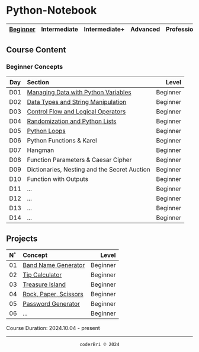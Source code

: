 # Python-Notebook


| [Beginner](#beginner-concepts) | Intermediate | Intermediate+ | Advanced | Professional | Projects |
| :------: | :----------: | :-----------: | :------: | :----------: | :------: |

<!-- Based on Dr. Angela Yu's Python Pro Bootcamp. -->


## Course Content

### Beginner Concepts

| Day | Section | Level |
| :-: | :------ | ----: |
| D01 | [Managing Data with Python Variables](./Beginner_Python/D01-Managing_Data_with_Python_Variables/) | Beginner |
| D02 | [Data Types and String Manipulation](./Beginner_Python/D02-Data_Types_and_String_Manipulation/) | Beginner |
| D03 | [Control Flow and Logical Operators](./Beginner_Python/D03-Control_Flow_and_Logical_Operators/) | Beginner |
| D04 | [Randomization and Python Lists](./Beginner_Python/D04-Randomization_and_Lists/) | Beginner |
| D05 | [Python Loops](./Beginner_Python/D05-Loops/) | Beginner |
| D06 | Python Functions & Karel | Beginner |
| D07 | Hangman | Beginner |
| D08 | Function Parameters & Caesar Cipher | Beginner |
| D09 | Dictionaries, Nesting and the Secret Auction | Beginner |
| D10 | Function with Outputs | Beginner |
| D11 | ... | Beginner |
| D12 | ... | Beginner |
| D13 | ... | Beginner |
| D14 | ... | Beginner |


<!-- ### Intermediate Concepts -->

## Projects

| N˚ | Concept | Level |
| :- | :------ | ----: |
| 01 | [Band Name Generator](https://github.com/coderbri/01_band_name_generator.git) | Beginner |
| 02 | [Tip Calculator](https://github.com/coderbri/02_tip_calculator.git) | Beginner |
| 03 | [Treasure Island](https://github.com/coderbri/03_treasure_island.git) | Beginner |
| 04 | [Rock, Paper, Scissors](https://github.com/coderbri/04_rock_paper_scissors.git) | Beginner |
| 05 | [Password Generator](https://github.com/coderbri/05_password_generator.git) | Beginner |
| 06 | ... | Beginner |

Course Duration: 2024.10.04 - present

---
<section align="center">
  <code>coderBri © 2024</code>
</section>
